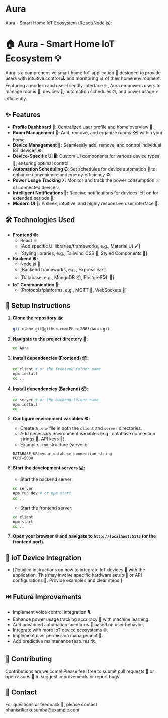 # Aura
Aura - Smart Home IoT Ecosystem (React/Node.js):

# 🏠 Aura - Smart Home IoT Ecosystem 💡

Aura is a comprehensive smart home IoT application 📱 designed to provide users with intuitive control 🕹️ and monitoring 📊 of their home environment. Featuring a modern and user-friendly interface ✨, Aura empowers users to manage rooms 🚪, devices 🔌, automation schedules ⏰, and power usage ⚡ efficiently.

## ✨ Features

* **Profile Dashboard 👤:** Centralized user profile and home overview 🏡.
* **Room Management 🚪:** Add, remove, and organize rooms 🗺️ within your home.
* **Device Management 🔌:** Seamlessly add, remove, and control individual IoT devices ⚙️.
* **Device-Specific UI 🖥️:** Custom UI components for various device types 🔧, ensuring optimal control.
* **Automation Scheduling ⏰:** Set schedules for device automation 🤖 to enhance convenience and energy efficiency ♻️.
* **Power Usage Tracking ⚡:** Monitor and track the power consumption 📈 of connected devices.
* **Intelligent Notifications 🔔:** Receive notifications for devices left on for extended periods 🚨.
* **Modern UI 🎨:** A sleek, intuitive, and highly responsive user interface 🚀.

## 🛠️ Technologies Used

* **Frontend 🌐:**
    * React ⚛️
    * [Add specific UI libraries/frameworks, e.g., Material UI 🖌️]
    * [Styling libraries, e.g., Tailwind CSS 💨, Styled Components 💅]
* **Backend ⚙️:**
    * Node.js 🚀
    * [Backend frameworks, e.g., Express.js ⚡]
    * [Database, e.g., MongoDB 📦, PostgreSQL 🐘]
* **IoT Communication 📡:**
    * [Protocols/platforms, e.g., MQTT 📨, WebSockets 🔗]

## 🚀 Setup Instructions

1.  **Clone the repository 📥:**

    ```bash
    git clone git@github.com:Phani2603/Aura.git
    ```

2.  **Navigate to the project directory 📂:**

    ```bash
    cd Aura
    ```

3.  **Install dependencies (Frontend) 📦:**

    ```bash
    cd client # or the frontend folder name
    npm install
    cd ..
    ```

4.  **Install dependencies (Backend) 📦:**

    ```bash
    cd server # or the backend folder name
    npm install
    cd ..
    ```

5.  **Configure environment variables ⚙️:**

    * Create a `.env` file in both the `client` and `server` directories.
    * Add necessary environment variables (e.g., database connection strings 🔗, API keys 🔑).
    * Example `.env` structure (server):

    ```
    DATABASE_URL=your_database_connection_string
    PORT=5000
    ```

6.  **Start the development servers 💻:**

    * Start the backend server:

    ```bash
    cd server
    npm run dev # or npm start
    cd ..
    ```

    * Start the frontend server:

    ```bash
    cd client
    npm start
    cd ..
    ```

7.  **Open your browser 🌐 and navigate to `http://localhost:5173` (or the frontend port).**

## 📡 IoT Device Integration

* [Detailed instructions on how to integrate IoT devices 🔌 with the application. This may involve specific hardware setup 🔧 or API configurations 🔑. Provide examples and clear steps.]

## ⏭️ Future Improvements

* Implement voice control integration 🎙️.
* Enhance power usage tracking accuracy 🎯 with machine learning.
* Add advanced automation scenarios 🤖 based on user behavior.
* Integrate with more IoT device ecosystems 🌐.
* Implement user permission management 🔐.
* Add predictive maintenance features 🛠️.

## 🤝 Contributing

Contributions are welcome! Please feel free to submit pull requests 🔄 or open issues 🐛 to suggest improvements or report bugs.

## 📧 Contact

For questions or feedback 💬, please contact [phanisrikarkusumba@example.com](mailto:your-email@example.com).
